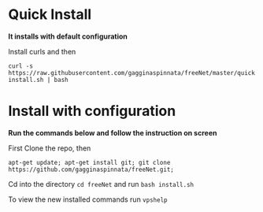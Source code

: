 # Quick Install

**It installs with default configuration**

Install curls and then

`curl -s https://raw.githubusercontent.com/gagginaspinnata/freeNet/master/quickinstall.sh | bash`

# Install with configuration

**Run the commands below and follow the instruction on screen**

First Clone the repo, then

`apt-get update; apt-get install git; git clone https://github.com/gagginaspinnata/freeNet.git;`

Cd into the directory `cd freeNet` and run `bash install.sh`

To view the new installed commands run `vpshelp`
